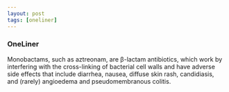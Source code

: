 ```yaml
---
layout: post
tags: [oneliner]
---
```



### OneLiner

Monobactams, such as aztreonam, are β-lactam antibiotics, which work by interfering with the cross-linking of bacterial cell walls and have adverse side effects that include diarrhea, nausea, diffuse skin rash, candidiasis, and (rarely) angioedema and pseudomembranous colitis.
